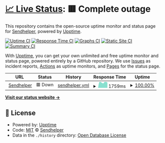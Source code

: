 # [📈 Live Status](https://sendhelper.github.io/uptime): <!--live status--> **🟥 Complete outage**

This repository contains the open-source uptime monitor and status page for [Sendhelper](https://sendhelper.github.io/uptime), powered by [Upptime](https://github.com/upptime/upptime).

[![Uptime CI](https://github.com/sendhelper/uptime/workflows/Uptime%20CI/badge.svg)](https://github.com/sendhelper/uptime/actions?query=workflow%3A%22Uptime+CI%22)
[![Response Time CI](https://github.com/sendhelper/uptime/workflows/Response%20Time%20CI/badge.svg)](https://github.com/sendhelper/uptime/actions?query=workflow%3A%22Response+Time+CI%22)
[![Graphs CI](https://github.com/sendhelper/uptime/workflows/Graphs%20CI/badge.svg)](https://github.com/sendhelper/uptime/actions?query=workflow%3A%22Graphs+CI%22)
[![Static Site CI](https://github.com/sendhelper/uptime/workflows/Static%20Site%20CI/badge.svg)](https://github.com/sendhelper/uptime/actions?query=workflow%3A%22Static+Site+CI%22)
[![Summary CI](https://github.com/sendhelper/uptime/workflows/Summary%20CI/badge.svg)](https://github.com/sendhelper/uptime/actions?query=workflow%3A%22Summary+CI%22)

With [Upptime](https://upptime.js.org), you can get your own unlimited and free uptime monitor and status page, powered entirely by a GitHub repository. We use [Issues](https://github.com/sendhelper/uptime/issues) as incident reports, [Actions](https://github.com/sendhelper/uptime/actions) as uptime monitors, and [Pages](https://sendhelper.github.io/uptime) for the status page.

<!--start: status pages-->
<!-- This summary is generated by Upptime (https://github.com/upptime/upptime) -->
<!-- Do not edit this manually, your changes will be overwritten -->
<!-- prettier-ignore -->
| URL | Status | History | Response Time | Uptime |
| --- | ------ | ------- | ------------- | ------ |
| <img alt="" src="https://icons.duckduckgo.com/ip3/www.sendhelper.com.ico" height="13"> [Sendhelper](https://www.sendhelper.com) | 🟥 Down | [sendhelper.yml](https://github.com/sendhelper/uptime/commits/HEAD/history/sendhelper.yml) | <details><summary><img alt="Response time graph" src="./graphs/sendhelper/response-time-week.png" height="20"> 1759ms</summary><br><a href="https://status.sendhelper.com/history/sendhelper"><img alt="Response time 1744" src="https://img.shields.io/endpoint?url=https%3A%2F%2Fraw.githubusercontent.com%2Fsendhelper%2Fuptime%2FHEAD%2Fapi%2Fsendhelper%2Fresponse-time.json"></a><br><a href="https://status.sendhelper.com/history/sendhelper"><img alt="24-hour response time 1706" src="https://img.shields.io/endpoint?url=https%3A%2F%2Fraw.githubusercontent.com%2Fsendhelper%2Fuptime%2FHEAD%2Fapi%2Fsendhelper%2Fresponse-time-day.json"></a><br><a href="https://status.sendhelper.com/history/sendhelper"><img alt="7-day response time 1759" src="https://img.shields.io/endpoint?url=https%3A%2F%2Fraw.githubusercontent.com%2Fsendhelper%2Fuptime%2FHEAD%2Fapi%2Fsendhelper%2Fresponse-time-week.json"></a><br><a href="https://status.sendhelper.com/history/sendhelper"><img alt="30-day response time 1714" src="https://img.shields.io/endpoint?url=https%3A%2F%2Fraw.githubusercontent.com%2Fsendhelper%2Fuptime%2FHEAD%2Fapi%2Fsendhelper%2Fresponse-time-month.json"></a><br><a href="https://status.sendhelper.com/history/sendhelper"><img alt="1-year response time 1744" src="https://img.shields.io/endpoint?url=https%3A%2F%2Fraw.githubusercontent.com%2Fsendhelper%2Fuptime%2FHEAD%2Fapi%2Fsendhelper%2Fresponse-time-year.json"></a></details> | <details><summary><a href="https://status.sendhelper.com/history/sendhelper">100.00%</a></summary><a href="https://status.sendhelper.com/history/sendhelper"><img alt="All-time uptime 100.00%" src="https://img.shields.io/endpoint?url=https%3A%2F%2Fraw.githubusercontent.com%2Fsendhelper%2Fuptime%2FHEAD%2Fapi%2Fsendhelper%2Fuptime.json"></a><br><a href="https://status.sendhelper.com/history/sendhelper"><img alt="24-hour uptime 100.00%" src="https://img.shields.io/endpoint?url=https%3A%2F%2Fraw.githubusercontent.com%2Fsendhelper%2Fuptime%2FHEAD%2Fapi%2Fsendhelper%2Fuptime-day.json"></a><br><a href="https://status.sendhelper.com/history/sendhelper"><img alt="7-day uptime 100.00%" src="https://img.shields.io/endpoint?url=https%3A%2F%2Fraw.githubusercontent.com%2Fsendhelper%2Fuptime%2FHEAD%2Fapi%2Fsendhelper%2Fuptime-week.json"></a><br><a href="https://status.sendhelper.com/history/sendhelper"><img alt="30-day uptime 100.00%" src="https://img.shields.io/endpoint?url=https%3A%2F%2Fraw.githubusercontent.com%2Fsendhelper%2Fuptime%2FHEAD%2Fapi%2Fsendhelper%2Fuptime-month.json"></a><br><a href="https://status.sendhelper.com/history/sendhelper"><img alt="1-year uptime 100.00%" src="https://img.shields.io/endpoint?url=https%3A%2F%2Fraw.githubusercontent.com%2Fsendhelper%2Fuptime%2FHEAD%2Fapi%2Fsendhelper%2Fuptime-year.json"></a></details>

<!--end: status pages-->

[**Visit our status website →**](https://sendhelper.github.io/uptime)

## 📄 License

- Powered by: [Upptime](https://github.com/upptime/upptime)
- Code: [MIT](./LICENSE) © [Sendhelper](https://sendhelper.github.io/uptime)
- Data in the `./history` directory: [Open Database License](https://opendatacommons.org/licenses/odbl/1-0/)
